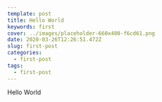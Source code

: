 ```yaml
---
template: post
title: Hello World
keywords: first
cover: ../images/placeholder-660x400-f6cd61.png
date: 2020-03-26T12:26:51.472Z
slug: first-post
categories:
  - first-post
tags:
  - first-post
---
```

Hello World